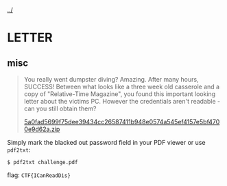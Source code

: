 [../](../../)

# LETTER

## misc

> You really went dumpster diving? Amazing. After many hours, SUCCESS! Between what looks like a three week old casserole and a copy of "Relative-Time Magazine", you found this important looking letter about the victims PC. However the credentials aren't readable - can you still obtain them?
>
> [5a0fad5699f75dee39434cc26587411b948e0574a545ef4157e5bf4700e9d62a.zip](5a0fad5699f75dee39434cc26587411b948e0574a545ef4157e5bf4700e9d62a.zip)

Simply mark the blacked out password field in your PDF viewer or use `pdf2txt`:

	$ pdf2txt challenge.pdf

flag: `CTF{ICanReadDis}`